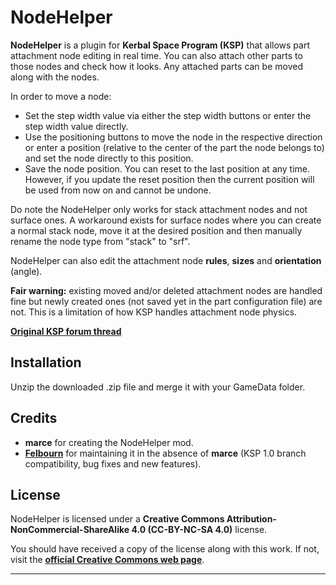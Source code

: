 # NodeHelper

**NodeHelper** is a plugin for **Kerbal Space Program (KSP)** that allows part attachment node editing in real time. You can also attach other parts to those nodes and check how it looks. Any attached parts can be moved along with the nodes.

In order to move a node:

  * Set the step width value via either the step width buttons or enter the step width value directly.
  * Use the positioning buttons to move the node in the respective direction or enter a position (relative to the center of the part the node belongs to) and set the node directly to this position.
  * Save the node position. You can reset to the last position at any time. However, if you update the reset position then the current position will be used from now on and cannot be undone.

Do note the NodeHelper only works for stack attachment nodes and not surface ones. A workaround exists for surface nodes where you can create a normal stack node, move it at the desired position and then manually rename the node type from "stack" to "srf".

NodeHelper can also edit the attachment node **rules**, **sizes** and **orientation** (angle).

**Fair warning:** existing moved and/or deleted attachment nodes are handled fine but newly created ones (not saved yet in the part configuration file) are not. This is a limitation of how KSP handles attachment node physics.

**[Original KSP forum thread][NH:original-forum-link]**

## Installation

Unzip the downloaded .zip file and merge it with your GameData folder.

## Credits

  * **marce** for creating the NodeHelper mod.
  * **[Felbourn][NH:contributor-felbourn-link]** for maintaining it in the absence of **marce** (KSP 1.0 branch compatibility, bug fixes and new features).

## License

NodeHelper is licensed under a **Creative Commons Attribution-NonCommercial-ShareAlike 4.0 (CC-BY-NC-SA 4.0)** license.

You should have received a copy of the license along with this work. If not, visit the **[official Creative Commons web page][NH:cc-license-link]**.

***

[NH:cc-license-link]:           https://creativecommons.org/licenses/by-nc-sa/4.0
[NH:contributor-felbourn-link]: https://github.com/Felbourn
[NH:original-forum-link]:       http://forum.kerbalspaceprogram.com/index.php?showtopic=87592
